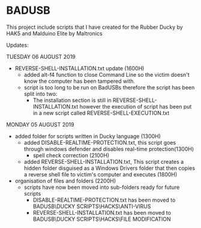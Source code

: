 # BADUSB
This project include scripts that I have created for the Rubber Ducky by HAK5 and Malduino Elite by Maltronics

Updates:

TUESDAY 06 AUGUST 2019
 - REVERSE-SHELL-INSTALLATION.txt update (1600H)
    - added alt-f4 function to close Command Line so the victim doesn't know the computer has been tampered with.
    - script is too long to be run on BadUSBs therefore the script has been split into two:
       - The installation section is still in REVERSE-SHELL-INSTALLATION.txt however the execution of script has been put in a new script called REVERSE-SHELL-EXECUTION.txt
    
MONDAY 05 AUGUST 2019
 - added folder for scripts written in Ducky language (1300H)
    - added DISABLE-REALTIME-PROTECTION.txt, this script goes through windows defender and disables real-time protection(1300H)
       - spell check correction (2100H)
    - added REVERSE-SHELL-INSTALLATION.txt, This script creates a hidden folder disguised as a Windows Drivers folder that then copies a reverse shell file to victim's computer and executes (1800H)
 - organisation of files and folders (2200H)
    - scripts have now been moved into sub-folders ready for future scripts
       - DISABLE-REALTIME-PROTECTION.txt has been moved to BADUSB\DUCKY SCRIPTS\HACKS\ANTI-VIRUS
       - REVERSE-SHELL-INSTALLATION.txt has been moved to BADUSB\DUCKY SCRIPTS\HACKS\FILE MODIFICATION
